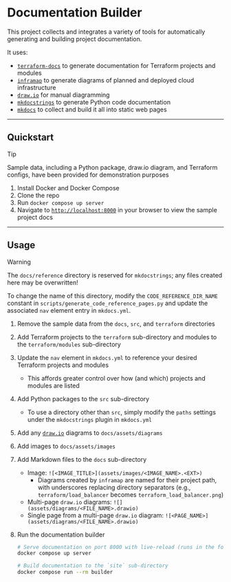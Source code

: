 # Documentation Builder

This project collects and integrates a variety of tools for automatically generating and building project documentation.

It uses:

- [`terraform-docs`](https://terraform-docs.io/) to generate documentation for Terraform projects and modules
- [`inframap`](https://github.com/cycloidio/inframap) to generate diagrams of planned and deployed cloud infrastructure
- [`draw.io`](https://www.drawio.com/) for manual diagramming
- [`mkdocstrings`](https://mkdocstrings.github.io/) to generate Python code documentation
- [`mkdocs`](https://www.mkdocs.org/) to collect and build it all into static web pages

---

## Quickstart

> [!TIP]
> Sample data, including a Python package, draw.io diagram, and Terraform configs, have been provided for demonstration
> purposes

1. Install Docker and Docker Compose
2. Clone the repo
3. Run `docker compose up server`
4. Navigate to [`http://localhost:8000`](http://localhost:8000) in your browser to view the sample project docs

---

## Usage

> [!WARNING]
> The `docs/reference` directory is reserved for `mkdocstrings`; any files created here may be overwritten!
>
> To change the name of this directory, modify the `CODE_REFERENCE_DIR_NAME` constant in
> `scripts/generate_code_reference_pages.py` and update the associated `nav` element entry in `mkdocs.yml`.

1. Remove the sample data from the `docs`, `src`, and `terraform` directories
2. Add Terraform projects to the `terraform` sub-directory and modules to the `terraform/modules` sub-directory
3. Update the `nav` element in `mkdocs.yml` to reference your desired Terraform projects and modules
    - This affords greater control over how (and which) projects and modules are listed
4. Add Python packages to the `src` sub-directory
    - To use a directory other than `src`, simply modify the `paths` settings under the `mkdocstrings` plugin in `mkdocs.yml`
5. Add any [`draw.io`](https://www.drawio.com/) diagrams to `docs/assets/diagrams`
6. Add images to `docs/assets/images`
7. Add Markdown files to the `docs` sub-directory

    - Image: `![<IMAGE_TITLE>](assets/images/<IMAGE_NAME>.<EXT>)`
        - Diagrams created by `inframap` are named for their project path, with underscores replacing directory separators (e.g., `terraform/load_balancer` becomes `terraform_load_balancer.png`)
    - Multi-page `draw.io` diagrams: `![](assets/diagrams/<FILE_NAME>.drawio)`
    - Single page from a multi-page `draw.io` diagram: `![<PAGE_NAME>](assets/diagrams/<FILE_NAME>.drawio)`

8. Run the documentation builder

    ```bash
    # Serve documentation on port 8000 with live-reload (runs in the foreground)
    docker compose up server

    # Build documentation to the `site` sub-directory
    docker compose run --rm builder
    ```
